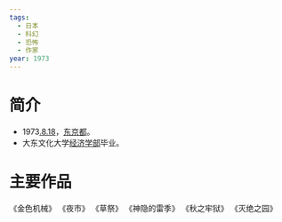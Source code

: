 ```yaml
---
tags:
  - 日本
  - 科幻
  - 恐怖
  - 作家
year: 1973
---
```

# 简介

- 1973[.8.18](2024-08-18.md)，[东京都](东京都.md)。
- 大东文化大学[经济学部](经济学部.md)毕业。
# 主要作品

《金色机械》
《夜市》
《草祭》
《神隐的雷季》
《秋之牢狱》
《灭绝之园》